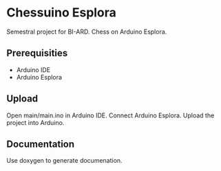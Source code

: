 # Chessuino Esplora

Semestral project for BI-ARD. Chess on Arduino Esplora.

## Prerequisities

* Arduino IDE
* Arduino Esplora

## Upload

Open main/main.ino in Arduino IDE. Connect Arduino Esplora. Upload the project into Arduino.

## Documentation

Use doxygen to generate documenation.

